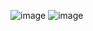
![image](https://github.com/SanchezsX/Todo/assets/113286578/3bc2eae9-04b8-4118-8292-c29e415e8142)
![image](https://github.com/SanchezsX/Todo/assets/113286578/b0695a2d-19c3-4176-9834-febe00b13744)

